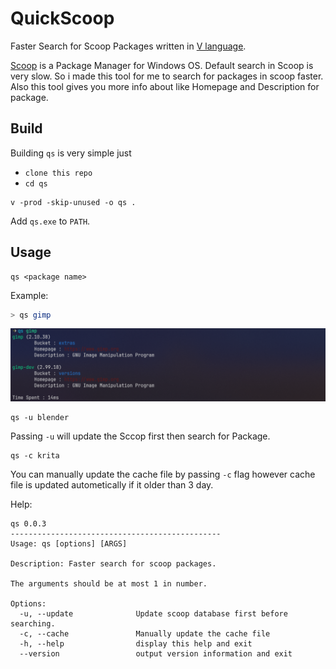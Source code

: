 # QuickScoop
Faster Search for Scoop Packages written in [V language](https://vlang.io).

[Scoop](https://scoop.sh/) is a Package Manager for Windows OS. Default search in Scoop is very slow. So i made this tool for me to search for packages in scoop faster. Also this tool gives you more info about like Homepage and Description for package.

## Build
Building `qs` is very simple just
- `clone this repo`
- `cd qs`
```
v -prod -skip-unused -o qs .
```
Add `qs.exe` to `PATH`.

## Usage
```
qs <package name>
```
Example:
```sh
> qs gimp
```
![screenshot](imgs/qs.png "Screenshot")
```
qs -u blender
```
Passing `-u` will update the Sccop first then search for Package.
```
qs -c krita
```
You can manually update the cache file by passing `-c` flag however cache file is updated autometically if it older than 3 day.

Help:
```
qs 0.0.3
-----------------------------------------------
Usage: qs [options] [ARGS]

Description: Faster search for scoop packages.

The arguments should be at most 1 in number.

Options:
  -u, --update              Update scoop database first before searching.
  -c, --cache               Manually update the cache file
  -h, --help                display this help and exit
  --version                 output version information and exit
```
